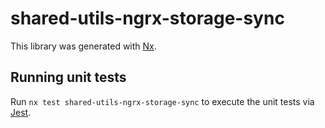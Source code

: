 # shared-utils-ngrx-storage-sync

This library was generated with [Nx](https://nx.dev).

## Running unit tests

Run `nx test shared-utils-ngrx-storage-sync` to execute the unit tests via [Jest](https://jestjs.io).
